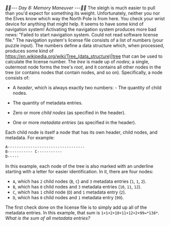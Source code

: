 *:calendar::calendar:--- Day 8: Memory Maneuver ---:calendar::calendar:*
The sleigh is much easier to pull than you'd expect for something its weight. Unfortunately, neither you nor the Elves know which way the North Pole is from here.
You check your wrist device for anything that might help.  It seems to have some kind of navigation system!  Activating the navigation system produces more bad news: "Failed to start navigation system. Could not read software license file."
The navigation system's license file consists of a list of numbers (your puzzle input).  The numbers define a data structure which, when processed, produces some kind of <https://en.wikipedia.org/wiki/Tree_(data_structure)|tree> that can be used to calculate the license number.
The *tree* is made up of *nodes*; a single, outermost node forms the tree's *root*, and it contains all other nodes in the tree (or contains nodes that contain nodes, and so on).
Specifically, a node consists of:

- A *header*, which is always exactly two numbers:  - The quantity of child nodes.
- The quantity of metadata entries.

- Zero or more *child nodes* (as specified in the header).
- One or more *metadata entries* (as specified in the header).

Each child node is itself a node that has its own header, child nodes, and metadata. For example:
```2 3 0 3 10 11 12 1 1 0 1 99 2 1 1 2
A----------------------------------
B----------- C-----------
D-----
```
In this example, each node of the tree is also marked with an underline starting with a letter for easier identification. In it, there are four nodes:

- `A`, which has `2` child nodes (`B`, `C`) and `3` metadata entries (`1`, `1`, `2`).
- `B`, which has `0` child nodes and `3` metadata entries (`10`, `11`, `12`).
- `C`, which has `1` child node (`D`) and `1` metadata entry (`2`).
- `D`, which has `0` child nodes and `1` metadata entry (`99`).

The first check done on the license file is to simply add up all of the metadata entries.  In this example, that sum is `1+1+2+10+11+12+2+99=*138*`.
*What is the sum of all metadata entries?*

